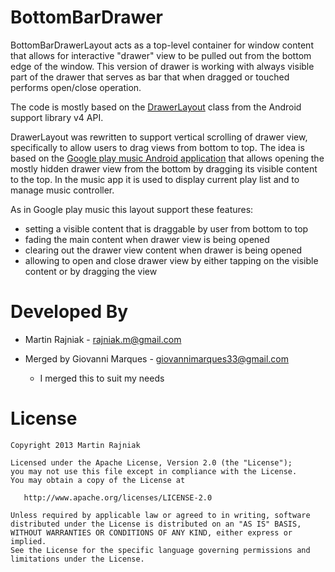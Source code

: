 BottomBarDrawer
===============

 BottomBarDrawerLayout acts as a top-level container for window content that allows for interactive "drawer" view to be pulled out from the bottom edge of the window. This version of drawer is working with always visible part of the drawer that serves as bar that when dragged or touched performs open/close operation.
 
 The code is mostly based on the [DrawerLayout][1] class from the Android support library v4 API. 
 
 DrawerLayout was rewritten to support vertical scrolling of drawer view, specifically to allow users to drag views from bottom to top. The idea is based on the [Google play music Android application][2] that allows opening the mostly hidden drawer view from the bottom by dragging its visible content to the top. In the music app it is used to display current play list and to manage music controller.
 
 As in Google play music this layout support these features:
 - setting a visible content that is draggable by user from bottom to top
 - fading the main content when drawer view is being opened
 - clearing out the drawer view content when drawer is being opened
 - allowing to open and close drawer view by either tapping on the visible content or by dragging the view



Developed By
============

* Martin Rajniak - <rajniak.m@gmail.com>

* Merged by Giovanni Marques - <giovannimarques33@gmail.com>
    - I merged this to suit my needs


License
=======

    Copyright 2013 Martin Rajniak

    Licensed under the Apache License, Version 2.0 (the "License");
    you may not use this file except in compliance with the License.
    You may obtain a copy of the License at

       http://www.apache.org/licenses/LICENSE-2.0

    Unless required by applicable law or agreed to in writing, software
    distributed under the License is distributed on an "AS IS" BASIS,
    WITHOUT WARRANTIES OR CONDITIONS OF ANY KIND, either express or implied.
    See the License for the specific language governing permissions and
    limitations under the License.
    
    


[1]: http://developer.android.com/reference/android/support/v4/widget/DrawerLayout.html
[2]: https://play.google.com/store/apps/details?id=com.google.android.music
